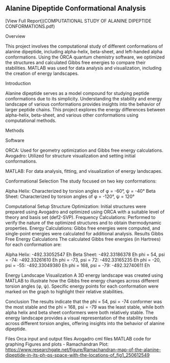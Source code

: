 ## Alanine Dipeptide Conformational Analysis
[View Full Report](COMPUTATIONAL STUDY OF ALANINE DIPEPTIDE CONFORMATIONS.pdf)

Overview

This project involves the computational study of different conformations of alanine dipeptide, including alpha-helix, beta-sheet, and left-handed alpha conformations. Using the ORCA quantum chemistry software, we optimized the structures and calculated Gibbs free energies to compare their stabilities. MATLAB was used for data analysis and visualization, including the creation of energy landscapes.


Introduction

Alanine dipeptide serves as a model compound for studying peptide conformations due to its simplicity. Understanding the stability and energy landscape of various conformations provides insights into the behavior of larger peptide chains. This project explores the energy differences between alpha-helix, beta-sheet, and various other conformations using computational methods.

Methods

Software

ORCA: Used for geometry optimization and Gibbs free energy calculations.
Avogadro: Utilized for structure visualization and setting initial conformations.

MATLAB: For data analysis, fitting, and visualization of energy landscapes.

Conformational Selection
The study focused on two key conformations:

Alpha Helix: Characterized by torsion angles of φ = -60°, ψ = -40°
Beta Sheet: Characterized by torsion angles of φ = -120°, ψ = 120°

Computational Setup
Structure Optimization: Initial structures were prepared using Avogadro and optimized using ORCA with a suitable level of theory and basis set (def2-SVP).
Frequency Calculations: Performed to verify the nature of the optimized structures and to obtain thermodynamic properties.
Energy Calculations: Gibbs free energies were computed, and single-point energies were calculated for additional analysis.
Results
Gibbs Free Energy Calculations
The calculated Gibbs free energies (in Hartrees) for each conformation are:

Alpha Helix: -492.33052547 Eh
Beta Sheet: -492.33186378 Eh
phi = 54, psi = -74: -492.33261610 Eh
phi = -73, psi = 72: -492.33165235 Eh
phi = -20, psi = -55: -492.33049380 Eh
phi = 168, psi = -79: -492.32740611 Eh


Energy Landscape Visualization
A 3D energy landscape was created using MATLAB to illustrate how the Gibbs free energy changes across different torsion angles (φ, ψ). Specific energy points for each conformation were marked on the graph to highlight their relative stabilities.


Conclusion
The results indicate that the phi = 54, psi = -74 conformer was the most stable and the phi = 168, psi = -79 was the least stable, while both alpha helix and beta sheet conformers were both relatively stable. The energy landscape provides a visual representation of the stability trends across different torsion angles, offering insights into the behavior of alanine dipeptide.

Files
Orca input and output files
Avogadro cml files
MATLAB code for graphing
Figures and plots - Ramachandran Plot: https://www.researchgate.net/figure/Ramachandran-map-of-the-alanine-dipeptide-in-its-ph-ps-space-with-the-locations-of_fig1_250612549
